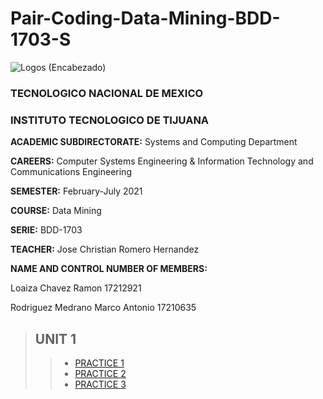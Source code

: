 # Pair-Coding-Data-Mining-BDD-1703-S

![Logos (Encabezado)](https://user-images.githubusercontent.com/38358997/111401323-4c5f8480-8686-11eb-8532-0679458bb51a.png)

### TECNOLOGICO NACIONAL DE MEXICO

### INSTITUTO TECNOLOGICO DE TIJUANA

**ACADEMIC SUBDIRECTORATE:** Systems and Computing Department

**CAREERS:** Computer Systems Engineering & Information Technology and Communications Engineering

**SEMESTER:** February-July 2021

**COURSE:** Data Mining

**SERIE:** BDD-1703

**TEACHER:** Jose Christian Romero Hernandez

**NAME AND CONTROL NUMBER OF MEMBERS:**

Loaiza Chavez Ramon 17212921

Rodriguez Medrano Marco Antonio 17210635

>## UNIT 1
>> * [PRACTICE 1 ](https://github.com/pakito97/Pair-Coding-Mineria-de-Datos-BDD-1703-S/blob/Unit%231/Unit_1/Practices/Practice_1.R)
>> * [PRACTICE 2 ](https://github.com/pakito97/Pair-Coding-Mineria-de-Datos-BDD-1703-S/blob/Unit%231/Unit_1/Practices/Practice_2.R)
>> * [PRACTICE 3 ](https://github.com/pakito97/Pair-Coding-Mineria-de-Datos-BDD-1703-S/blob/Unit%231/Unit_1/Practices/Practice_3.R)
